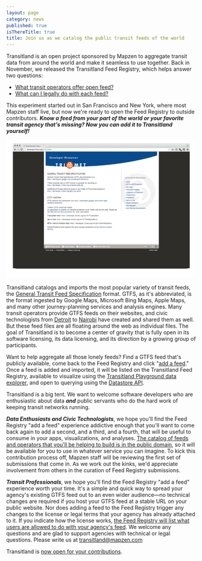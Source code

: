 ```yaml
---
layout: page
category: news
published: true
isThereTitle: true
title: Join us as we catalog the public transit feeds of the world
---
```


Transitland is an open project sponsored by Mapzen to aggregate transit data from around the world and make it seamless to use together. Back in November, we released the Transitland Feed Registry, which helps answer two questions:

* [What transit operators offer open feed?](/news/2015/11/04/feed-registry.html#what-transit-agencies-offer-open-feeds)
* [What can I legally do with each feed?](/news/2015/11/04/feed-registry.html#what-can-i-legally-do-with-each-feed)

This experiment started out in San Francisco and New York, where most Mapzen staff live, but now we're ready to open the Feed Registry to outside contributors. ***Know a feed from your part of the world or your favorite transit agency that's missing? Now you can add it to Transitland yourself!***

![an animation of screenshots showing how to add the GTFS feed for Portland TriMet to Transitland](/images/help-us-catalog-the-transit-feeds-of-the-world/transitland-add-a-feed-screenshot-animation.gif)

Transitland catalogs and imports the most popular variety of transit feeds, the [General Transit Feed Specification](http://www.transitwiki.org/TransitWiki/index.php?title=General_Transit_Feed_Specification) format. GTFS, as it's abbreviated, is the format ingested by Google Maps, Microsoft Bing Maps, Apple Maps, and many other journey-planning services and analysis engines. Many transit operators provide GTFS feeds on their websites, and civic technologists from [Detroit](https://www.codeforamerica.org/projects/detroit-text-my-bus/) to [Nairobi](http://www.wired.com/2015/08/nairobi-got-ad-hoc-bus-system-google-maps/) have created and shared them as well. But these feed files are all floating around the web as individual files. The goal of Transitland is to become a center of gravity that is fully open in its software licensing, its data licensing, and its direction by a growing group of participants.

Want to help aggregate all those lonely feeds? Find a GTFS feed that's publicly available, come back to the Feed Registry and click "[add a feed](/feed-registry/feeds/new)." Once a feed is added and imported, it will be listed on the Transitland Feed Registry, available to visualize using the [Transitland Playground data explorer](/news/2015/06/05/welcome-to-the-transitland-playground.html), and open to querying using the [Datastore API](/how-it-works/#slide-3).

Transitland is a big tent. We want to welcome software developers who are enthusiastic about data ***and*** public servants who do the hard work of keeping transit networks running.

***Data Enthusiasts and Civic Technologists***, we hope you'll find the Feed Registry "add a feed" experience addictive enough that you'll want to come back again to add a second, and a third, and a fourth, that will be useful to consume in your apps, visualizations, and analyses. [The catalog of feeds and operators that you'll be helping to build is in the public domain](/an-open-project/#original-data), so it will be available for you to use in whatever service you can imagine. To kick this contribution process off, Mapzen staff will be reviewing the first set of submissions that come in. As we work out the kinks, we'd appreciate involvement from others in the curation of Feed Registry submissions.

***Transit Professionals***, we hope you'll find the Feed Registry "add a feed" experience worth your time. It's a simple and quick way to spread your agency's existing GTFS feed out to an even wider audience&mdash;no technical changes are required if you host your GTFS feed at a stable URL on your public website. Nor does adding a feed to the Feed Registry trigger any changes to the license or legal terms that your agency has already attached to it. If you indicate how the license works, [the Feed Registry will list what users are allowed to do with your agency's feed](/an-open-project/#aggregated-data). We welcome any questions and are glad to support agencies with technical or legal questions. Please write us at <a href="mailto:transitland@mapzen.com">transitland@mapzen.com</a>

Transitland is [now open for your contributions](/feed-registry/feeds/new).
